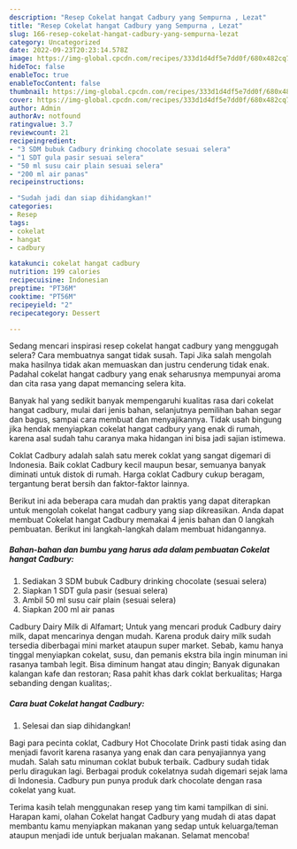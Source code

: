 ```yaml
---
description: "Resep Cokelat hangat Cadbury yang Sempurna , Lezat"
title: "Resep Cokelat hangat Cadbury yang Sempurna , Lezat"
slug: 166-resep-cokelat-hangat-cadbury-yang-sempurna-lezat
category: Uncategorized
date: 2022-09-23T20:23:14.578Z
image: https://img-global.cpcdn.com/recipes/333d1d4df5e7dd0f/680x482cq70/cokelat-hangat-cadbury-foto-resep-utama.jpg
hideToc: false
enableToc: true
enableTocContent: false
thumbnail: https://img-global.cpcdn.com/recipes/333d1d4df5e7dd0f/680x482cq70/cokelat-hangat-cadbury-foto-resep-utama.jpg
cover: https://img-global.cpcdn.com/recipes/333d1d4df5e7dd0f/680x482cq70/cokelat-hangat-cadbury-foto-resep-utama.jpg
author: Admin
authorAv: notfound
ratingvalue: 3.7
reviewcount: 21
recipeingredient:
- "3 SDM bubuk Cadbury drinking chocolate sesuai selera"
- "1 SDT gula pasir sesuai selera"
- "50 ml susu cair plain sesuai selera"
- "200 ml air panas"
recipeinstructions:

- "Sudah jadi dan siap dihidangkan!"
categories:
- Resep
tags:
- cokelat
- hangat
- cadbury

katakunci: cokelat hangat cadbury 
nutrition: 199 calories
recipecuisine: Indonesian
preptime: "PT36M"
cooktime: "PT56M"
recipeyield: "2"
recipecategory: Dessert

---
```



Sedang mencari inspirasi resep cokelat hangat cadbury yang menggugah selera? Cara membuatnya sangat tidak susah. Tapi Jika salah mengolah maka hasilnya tidak akan memuaskan dan justru cenderung tidak enak. Padahal cokelat hangat cadbury yang enak seharusnya mempunyai aroma dan cita rasa yang dapat memancing selera kita.


Banyak hal yang sedikit banyak mempengaruhi kualitas rasa dari cokelat hangat cadbury, mulai dari jenis bahan, selanjutnya pemilihan bahan segar dan bagus, sampai cara membuat dan menyajikannya. Tidak usah bingung jika hendak menyiapkan cokelat hangat cadbury yang enak di rumah, karena asal sudah tahu caranya maka hidangan ini bisa jadi sajian istimewa.

Coklat Cadbury adalah salah satu merek coklat yang sangat digemari di Indonesia. Baik coklat Cadbury kecil maupun besar, semuanya banyak diminati untuk distok di rumah. Harga coklat Cadbury cukup beragam, tergantung berat bersih dan faktor-faktor lainnya.


Berikut ini ada beberapa cara mudah dan praktis yang dapat diterapkan untuk mengolah cokelat hangat cadbury yang siap dikreasikan. Anda dapat membuat Cokelat hangat Cadbury memakai 4 jenis bahan dan 0 langkah pembuatan. Berikut ini langkah-langkah dalam membuat hidangannya.

<!--inarticleads1-->

##### Bahan-bahan dan bumbu yang harus ada dalam pembuatan Cokelat hangat Cadbury:

1. Sediakan 3 SDM bubuk Cadbury drinking chocolate (sesuai selera)
1. Siapkan 1 SDT gula pasir (sesuai selera)
1. Ambil 50 ml susu cair plain (sesuai selera)
1. Siapkan 200 ml air panas


Cadbury Dairy Milk di Alfamart; Untuk yang mencari produk Cadbury dairy milk, dapat mencarinya dengan mudah. Karena produk dairy milk sudah tersedia diberbagai mini market ataupun super market. Sebab, kamu hanya tinggal menyiapkan cokelat, susu, dan pemanis ekstra bila ingin minuman ini rasanya tambah legit. Bisa diminum hangat atau dingin; Banyak digunakan kalangan kafe dan restoran; Rasa pahit khas dark coklat berkualitas; Harga sebanding dengan kualitas;. 

<!--inarticleads2-->

##### Cara buat Cokelat hangat Cadbury:


1. Selesai dan siap dihidangkan!

Bagi para pecinta coklat, Cadbury Hot Chocolate Drink pasti tidak asing dan menjadi favorit karena rasanya yang enak dan cara penyajiannya yang mudah. Salah satu minuman coklat bubuk terbaik. Cadbury sudah tidak perlu diragukan lagi. Berbagai produk cokelatnya sudah digemari sejak lama di Indonesia. Cadbury pun punya produk dark chocolate dengan rasa cokelat yang kuat. 

Terima kasih telah menggunakan resep yang tim kami tampilkan di sini. Harapan kami, olahan Cokelat hangat Cadbury yang mudah di atas dapat membantu kamu menyiapkan makanan yang sedap untuk keluarga/teman ataupun menjadi ide untuk berjualan makanan. Selamat mencoba!
